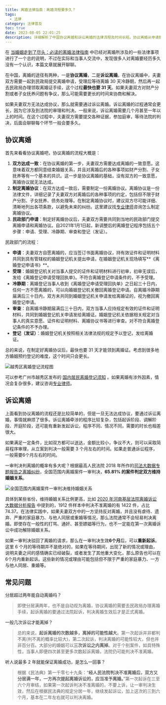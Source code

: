 ```yaml
---
title: 离婚法律指南：离婚流程要多久？
tags:
  - 法律
category: 法律普及
toc: true
date: 2023-08-05 22:01:25
description: 详细解析了中国协议离婚和诉讼离婚的法律流程及时间长短。协议离婚从申请到取得离婚证最快需31天,诉讼离婚往往更为复杂冗长。一审驳回离婚请求后,须间隔6个月方可重新起诉。起诉次数越多,离婚可能性越大。经统计,三次诉讼内可达成离婚。民法典规定一审不准离婚后,再分居满一年即可重新起诉,使离婚时间控制在两年内。
---
```


在 [当婚姻走到了尽头：必读的离婚法律指南](https://selfboot.cn/2023/07/21/divorce_legal_knowlage/) 中已经对离婚所涉及的一些法律事项进行了一个总的说明，不过在实际和当事人交流中，发现很多人对离婚要经历多久没有一个认识，本篇文章就展开聊聊。

在中国，离婚的途径有两种，一是**协议离婚**，二是**诉讼离婚**。在协议离婚中，夫妻双方需要一起到民政局提交离婚申请，受理后等待离婚 30 天冷静期，然后再一起去民政局办理领取离婚证手续，这个过程**最快也要 31 天**。如果夫妻双方对财产分割或者子女抚养问题有争议，那么可能需要更长的时间来协商和解决。

如果夫妻双方无法达成协议，那么就需要通过诉讼离婚。诉讼离婚的过程通常会更长，因为它涉及到法院的审理和判决。一般来说，诉讼离婚需要几个月甚至一年以上的时间。在这个过程中，夫妻双方需要提交各种证据，参加庭审，等待法院的判决，后面会聊聊每个环节一般会要多久。

<!--more-->

## 协议离婚

首先来看看协议离婚吧，协议离婚的流程大概是：

1. **双方达成一致**：在协议离婚的第一步，夫妻双方需要达成离婚的一致意愿。这意味着双方都同意结束婚姻关系，并且对离婚后的各种事项如财产分割、子女抚养等有一个基本的共识。这一步是协议离婚的基础，没有双方的一致意愿，离婚协议就无法达成。
2. **制定离婚协议**：在双方达成一致后，需要制定一份离婚协议。离婚协议是一份法律文件，详细记录了夫妻双方对离婚后的各种事项的约定，包括但不限于财产分割、子女抚养、债务处理等。在制定离婚协议时，建议双方尽可能详细、清晰地列出各项条款，以避免未来的纠纷。这里建议找[专业律师](https://selfboot.cn/links)咨询怎么制定离婚协议。
3. **民政部门申请**：制定好离婚协议后，夫妻双方需要共同到当地的民政部门提交离婚申请和离婚协议。自2021年1月1日起，新调整后的离婚登记程序包括五个步骤：申请、受理、冷静期、审查和登记（发证）。

民政部门的流程：

- **申请**：夫妻双方自愿离婚的，应当签订书面离婚协议，持有效证件和证明材料共同到具有管辖权的婚姻登记机关提出申请，在婚姻登记机关现场填写**《离婚登记申请书》**。
- **受理**：婚姻登记机关对当事人提交的证件和证明材料进行初审，初审无误后，发给《离婚登记申请受理回执单》。不符合离婚登记申请条件的，不予受理。
- **冷静期**：离婚登记当事人收到《离婚登记申请受理回执单》之日起三十日内，任何一方不愿离婚的，可以向婚姻登记机关撤回离婚登记申请。自离婚冷静期届满后三十日内，双方未共同到婚姻登记机关申请发给离婚证的，视为撤回离婚登记申请。
- **审查**：自离婚冷静期届满后三十日内，双方当事人应持规定有效的证件和证明材料，共同到婚姻登记机关申请发给离婚证。婚姻登记机关依据相关规定对当事人的真实意愿、证件和证明材料、离婚协议书等进行审查。对不符合离婚登记条件的不予办理。
- **登记（发证）**：婚姻登记机关按照相关法律法规的规定予以登记，发给离婚证。

总的来说，在制定好离婚协议后，最快也要 31 天才能领到离婚证。考虑到很多地方婚姻预约登记的难度，这个时间只会更长。

![越秀区离婚登记流程图](https://slefboot-1251736664.file.myqcloud.com/20230803_divorce_legal_longtime_1.png)

可以参考广州市越秀区发布的 [国内居民离婚登记须知](http://www.yuexiu.gov.cn/ggfw/ztfw/hysy/hy/content/post_7970498.html) 。如果离婚有涉外因素，情况会复杂很多，建议咨询[专业律师](https://selfboot.cn/links)。

## 诉讼离婚

上面看到协议离婚的流程还是比较简单的，但是一旦无法达成协议，要通过诉讼离婚，事情就麻烦了很多。诉讼离婚牵涉的程序比较复杂，包括起诉阶段、调解阶段、开庭阶段，还可能有重新发起诉讼，程序不同、情况不同，需要的时长也相差很大。

如果满足一定条件，比如双方都可以送达，金额比较小，争议不大，则可以采取简易程序审理，从立案到判决一般需要 3 个月左右的时间。如果走普通诉讼程序，一般需要6个月左右的时间。

一审判决判离婚的概率有多大呢？根据最高人民法院 2018 年所作的[司法大数据专题报告之离婚纠纷](https://www.court.gov.cn/upload/file/2018/03/23/09/33/20180323093343_53196.pdf)，全国范围内离婚案件一审判决，**65.81% 的案件判定双方维持婚姻关系**。

![全国范围内离婚案件一审判决维持婚姻关系](https://slefboot-1251736664.file.myqcloud.com/20230805_divorce_legal_longtime_denied.png)

具体到某些省份，维持婚姻关系比例更高，比如 [2020 年河南基层法院离婚诉讼大数据分析报告](https://www.hnlawyer.org/uploads/file/876/437990/2103/1615278313070.pdf) 中提到的，1912 件样本中判决不准离婚的有 1422 件，占比 74.37。在法律实践中，如果夫妻双方中的一方坚持反对离婚，并且没有虐待、遗弃、严重的家庭暴力、与他人同居或重婚等情况，那么法院通常不会轻易判决离婚。即使存在一般性的打骂、通奸、甚至嫖娼等行为，也不一定能在第一次离婚诉讼中成功解除婚姻关系。

如果一审判决驳回了离婚的请求，那么在一审判决生效**6个月**后，可以**重新起诉**。这里 6 个月的等待期并不是绝对的，如果在等待期间，出现了新的情况或理由，说明夫妻之间的感情确实已经破裂，或者发生了其他重大变化，那么原告也可以在6个月内重新起诉。这些新的情况或理由可能包括但不限于严重的家庭暴力、一方与他人同居、重婚等。

## 常见问题

分居超过两年能自动离婚吗？

> 即使分居满两年，也不是自动视为离婚，协议离婚的需要去民政局办理离婚手续，起诉离婚的要通过法院起诉，判决离婚生效后才是正式离婚。

一般几次诉讼才能离掉？

> 总的来说，**起诉离婚的次数越多，离掉的可能性越大**。第一次起诉并非都判不离(判不离的概率比较大)，第二次起诉，判决离婚的可能性较大，但也并非百分百。大部分的婚姻可以**三次诉讼之内离掉**。对于个别案件，如具特殊性，当事人即便四次甚至更多次数起诉离婚，法院仍可能判决不准离婚。

听人说最多 2 年就能保证离婚成功，是怎么一回事？

> 根据《民法典》第一千零七十九条：“**经人民法院判决不准离婚后，双方又分居满一年，一方再次提起离婚诉讼的，应当准予离婚。**”第一次起诉在三至六个月审结，如果第一次起诉判决不准离婚的，不要上诉，让一审判决生效，然后在根据民法典的规定分居一年，继续发起诉讼，加上这次的三到六个月，基本在二年左右就可以判决离婚。
